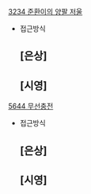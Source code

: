 [3234 준환이의 양팔 저울](https://swexpertacademy.com/main/code/problem/problemDetail.do?contestProbId=AWAe7XSKfUUDFAUw)

- 접근방식

  [은상]
  - 
  
  [시영]
  - 
  
[5644 무선충전](https://swexpertacademy.com/main/code/problem/problemDetail.do?contestProbId=AWXRDL1aeugDFAUo)

- 접근방식

  [은상]
  - 
  
  [시영]
  - 
  
